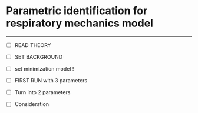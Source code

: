 # Parametric identification for respiratory mechanics model



---

- [ ]  READ THEORY 

- [ ] SET BACKGROUND 

- [ ] set minimization model !

- [ ] FIRST RUN with 3 parameters

- [ ] Turn into 2 parameters 

- [ ] Consideration


